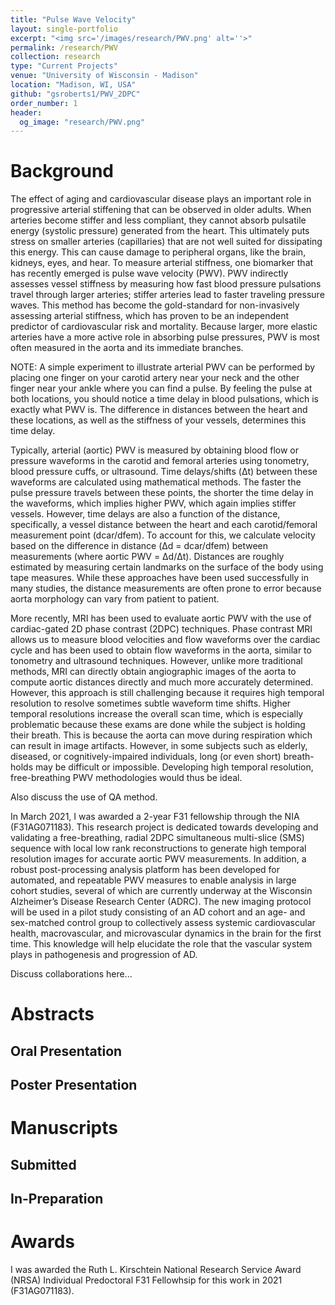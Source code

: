 ```yaml
---
title: "Pulse Wave Velocity"
layout: single-portfolio
excerpt: "<img src='/images/research/PWV.png' alt=''>"
permalink: /research/PWV
collection: research
type: "Current Projects"
venue: "University of Wisconsin - Madison"
location: "Madison, WI, USA"
github: "gsroberts1/PWV_2DPC"
order_number: 1
header: 
  og_image: "research/PWV.png"
---
```

Background
======
The effect of aging and cardiovascular disease plays an important role in progressive arterial stiffening that can be observed in older adults. When arteries become stiffer and less compliant, they cannot absorb pulsatile energy (systolic pressure) generated from the heart. This ultimately puts stress on smaller arteries (capillaries) that are not well suited for dissipating this energy. This can cause damage to peripheral organs, like the brain, kidneys, eyes, and hear. To measure arterial stiffness, one biomarker that has recently emerged is pulse wave velocity (PWV). PWV indirectly assesses vessel stiffness by measuring how fast blood pressure pulsations travel through larger arteries; stiffer arteries lead to faster traveling pressure waves. This method has become the gold-standard for non-invasively assessing arterial stiffness, which has proven to be an independent predictor of cardiovascular risk and mortality. Because larger, more elastic arteries have a more active role in absorbing pulse pressures, PWV is most often measured in the aorta and its immediate branches.

NOTE: A simple experiment to illustrate arterial PWV can be performed by placing one finger on your carotid artery near your neck and the other finger near your ankle where you can find a pulse. By feeling the pulse at both locations, you should notice a time delay in blood pulsations, which is exactly what PWV is. The difference in distances between the heart and these locations, as well as the stiffness of your vessels, determines this time delay. 

Typically, arterial (aortic) PWV is measured by obtaining blood flow or pressure waveforms in the carotid and femoral arteries using tonometry, blood pressure cuffs, or ultrasound. Time delays/shifts (Δt) between these waveforms are calculated using mathematical methods. The faster the pulse pressure travels between these points, the shorter the time delay in the waveforms, which implies higher PWV, which again implies stiffer vessels. However, time delays are also a function of the distance, specifically, a vessel distance between the heart and each carotid/femoral measurement point (dcar/dfem). To account for this, we calculate velocity based on the difference in distance (Δd = dcar/dfem) between measurements (where aortic PWV = Δd/Δt). Distances are roughly estimated by measuring certain landmarks on the surface of the body using tape measures. While these approaches have been used successfully in many studies, the distance measurements are often prone to error because aorta morphology can vary from patient to patient. 

More recently, MRI has been used to evaluate aortic PWV with the use of cardiac-gated 2D phase contrast (2DPC) techniques. Phase contrast MRI allows us to measure blood velocities and flow waveforms over the cardiac cycle and has been used to obtain flow waveforms in the aorta, similar to tonometry and ultrasound techniques. However, unlike more traditional methods, MRI can directly obtain angiographic images of the aorta to compute aortic distances directly and much more accurately determined. However, this approach is still challenging because it requires high temporal resolution to resolve sometimes subtle waveform time shifts. Higher temporal resolutions increase the overall scan time, which is especially problematic because these exams are done while the subject is holding their breath. This is because the aorta can move during respiration which can result in image artifacts. However, in some subjects such as elderly, diseased, or cognitively-impaired individuals, long (or even short) breath-holds may be difficult or impossible. Developing high temporal resolution, free-breathing PWV methodologies would thus be ideal.

Also discuss the use of QA method.

In March 2021, I was awarded a 2-year F31 fellowship through the NIA (F31AG071183). This research project is dedicated towards developing and validating a free-breathing, radial 2DPC simultaneous multi-slice (SMS) sequence with local low rank reconstructions to generate high temporal resolution images for accurate aortic PWV measurements. In addition, a robust post-processing analysis platform has been developed for automated, and repeatable PWV measures to enable analysis in large cohort studies, several of which are currently underway at the Wisconsin Alzheimer’s Disease Research Center (ADRC). The new imaging protocol will be used in a pilot study consisting of an AD cohort and an age- and sex-matched control group to collectively assess systemic cardiovascular health, macrovascular, and microvascular dynamics in the brain for the first time. This knowledge will help elucidate the role that the vascular system plays in pathogenesis and progression of AD.

Discuss collaborations here...

Abstracts
======
## Oral Presentation

## Poster Presentation

Manuscripts
======
## Submitted

## In-Preparation

Awards
======
I was awarded the Ruth L. Kirschtein National Research Service Award (NRSA) Individual Predoctoral F31 Fellowhsip for this work in 2021 (F31AG071183).